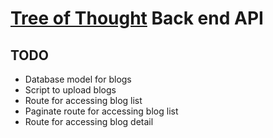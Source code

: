 # [Tree of Thought]() Back end API

## TODO
* Database model for blogs
* Script to upload blogs
* Route for accessing blog list
* Paginate route for accessing blog list
* Route for accessing blog detail 

